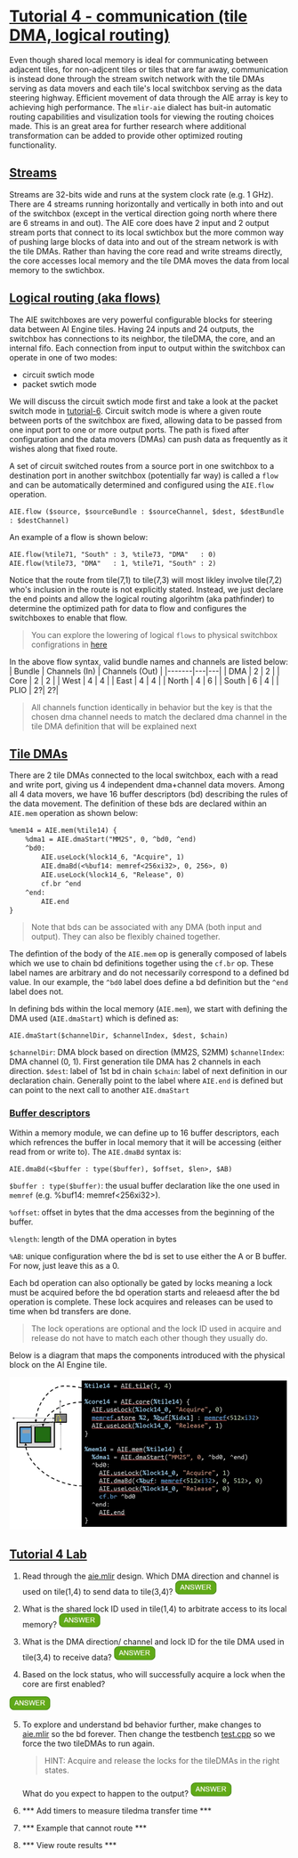 <!---//===- README.md --------------------------*- Markdown -*-===//
//
// This file is licensed under the Apache License v2.0 with LLVM Exceptions.
// See https://llvm.org/LICENSE.txt for license information.
// SPDX-License-Identifier: Apache-2.0 WITH LLVM-exception
//
// Copyright (C) 2022, Advanced Micro Devices, Inc.
// 
//===----------------------------------------------------------------------===//-->

# <ins>Tutorial 4 - communication (tile DMA, logical routing)</ins>

Even though shared local memory is ideal for communicating between adjacent tiles, for non-adjcent tiles or tiles that are far away, communication is instead done through the stream switch network with the tile DMAs serving as data movers and each tile's local switchbox serving as the data steering highway. Efficient movement of data through the AIE array is key to achieving high performance. The `mlir-aie` dialect has buit-in automatic routing capabilities and visulization tools for viewing the routing choices made. This is an great area for further research where additional transformation can be added to provide other optimized routing functionality.

## <ins>Streams</ins>
Streams are 32-bits wide and runs at the system clock rate (e.g. 1 GHz). There are 4 streams running horizontally and vertically in both into and out of the switchbox (except in the vertical direction going north where there are 6 streams in and out). The AIE core does have 2 input and 2 output stream ports that connect to its local swtichbox but the more common way of pushing large blocks of data into and out of the stream network is with the tile DMAs. Rather than having the core read and write streams directly, the core accesses local memory and the tile DMA moves the data from local memory to the swtichbox.

## <ins>Logical routing (aka flows)</ins>
The AIE switchboxes are very powerful configurable blocks for steering data between AI Engine tiles. Having 24 inputs and 24 outputs, the switchbox has connections to its neighbor, the tileDMA, the core, and an internal fifo. Each connection from input to output within the switchbox can operate in one of two modes: 
* circuit swtich mode
* packet swtich mode

We will discuss the circuit swtich mode first and take a look at the packet switch mode in [tutorial-6](../../tutorial-6). Circuit switch mode is where a given route between ports of the switchbox are fixed, allowing data to be passed from one input port to one or more output ports. The path is fixed after configuration and the data movers (DMAs) can push data as frequently as it wishes along that fixed route.

A set of circuit switched routes from a source port in one switchbox to a destination port in another switchbox (potentially far way) is called a `flow ` and can be automatically determined and configured using the `AIE.flow` operation. 
```
AIE.flow ($source, $sourceBundle : $sourceChannel, $dest, $destBundle : $destChannel)
```
An example of a flow is shown below:
```
AIE.flow(%tile71, "South" : 3, %tile73, "DMA"   : 0)
AIE.flow(%tile73, "DMA"   : 1, %tile71, "South" : 2)
```
Notice that the route from tile(7,1) to tile(7,3) will most likley involve tile(7,2) who's inclusion in the route is not explicitly stated. Instead, we just declare the end points and allow the logical routing algorihtm (aka pathfinder) to determine the optimized path for data to flow and configures the switchboxes to enable that flow.
> You can explore the lowering of logical `flows` to physical switchbox configrations in [here](./switchbox)

In the above flow syntax, valid bundle names and channels are listed below: 
| Bundle | Channels (In) | Channels (Out) |
|-------|---|---|
| DMA   | 2 | 2 |
| Core  | 2 | 2 |
| West  | 4 | 4 |
| East  | 4 | 4 |
| North | 4 | 6 |
| South | 6 | 4 |
| PLIO  | 2?| 2?|
>All channels function identically in behavior but the key is that the chosen dma channel needs to match the declared dma channel in the tile DMA definition that will be explained next

## <ins>Tile DMAs</ins>
There are 2 tile DMAs connected to the local switchbox, each with a read and write port, giving us 4 independent dma+channel data movers. Among all 4 data movers, we have 16 buffer descriptors (bd) describing the rules of the data movement. The definition of these bds are declared within an `AIE.mem` operation as shown below:
```
%mem14 = AIE.mem(%tile14) {
    %dma1 = AIE.dmaStart("MM2S", 0, ^bd0, ^end)
    ^bd0:
        AIE.useLock(%lock14_6, "Acquire", 1)
        AIE.dmaBd(<%buf14: memref<256xi32>, 0, 256>, 0)
        AIE.useLock(%lock14_6, "Release", 0)
        cf.br ^end
    ^end:
        AIE.end
}
```
> Note that bds can be associated with any DMA (both input and output). They can also be flexibly chained together.

The defintion of the body of the `AIE.mem` op is generally composed of labels which we use to chain bd definitions together using the `cf.br` op. These label names are arbitrary and do not necessarily correspond to a defined bd value. In our example, the `^bd0` label does define a bd definition but the `^end` label does not.  

In defining bds within the local memory (`AIE.mem`), we start with defining the DMA used (`AIE.dmaStart`) which is defined as:
```
AIE.dmaStart($channelDir, $channelIndex, $dest, $chain)
```
`$channelDir`: DMA block based on direction (MM2S, S2MM)
`$channelIndex`: DMA channel (0, 1). First generation tile DMA has 2 channels in each direction.
`$dest`: label of 1st bd in chain
`$chain`: label of next definition in our declaration chain. Generally point to the label where `AIE.end` is defined but can point to the next call to another `AIE.dmaStart`

### <ins>Buffer descriptors</ins>
Within a memory module, we can define up to 16 buffer descriptors, each which refrences the buffer in local memory that it will be accessing (either read from or write to).
The `AIE.dmaBd` syntax is:
```
AIE.dmaBd(<$buffer : type($buffer), $offset, $len>, $AB)
```
`$buffer : type($buffer)`: the usual buffer declaration like the one used in `memref` (e.g. %buf14: memref<256xi32>). 

`%offset`:  offset in bytes that the dma accesses from the beginning of the buffer. 

`%length`: length of the DMA operation in bytes

`%AB`: unique configuration where the bd is set to use either the A or B buffer. For now, just leave this as a 0.

Each bd operation can also optionally be gated by locks meaning a lock must be acquired before the bd operation starts and releaesd after the bd operation is complete. These lock acquires and releases can be used to time when bd transfers are done.
> The lock operations are optional and the lock ID used in acquire and release do not have to match each other though they usually do.

Below is a diagram that maps the components introduced with the physical block on the AI Engine tile.
<p><img src="../../images/diagram6.jpg?raw=true" width="800"><p>

## <ins>Tutorial 4 Lab </ins>

1. Read through the [aie.mlir](aie.mlir) design. Which DMA direction and channel is used on tile(1,4) to send data to tile(3,4)? <img src="../../images/answer1.jpg" title="MM2S, channel 0" height=25>

2. What is the shared lock ID used in tile(1,4) to arbitrate access to its local memory? <img src="../../images/answer1.jpg" title="6" height=25>

3. What is the DMA direction/ channel and lock ID for the tile DMA used in tile(3,4) to receive data? <img src="../../images/answer1.jpg" title="S2MM, channel 1, lock ID=7" height=25>

4. Based on the lock status, who will successfully acquire a lock when the core are first enabled?
<img src="../../images/answer1.jpg" title="tile(1,4)'s core, tile(3,4)'s tile DMA (S2MM, ch#1)" height=25>

5. To explore and understand bd behavior further, make changes to [aie.mlir](aie.mlir) so the bd forever. Then change the testbench [test.cpp](test.cpp) so we force the two tileDMAs to run again. 
    >HINT: Acquire and release the locks for the tileDMAs in the right states. 

    What do you expect to happen to the output? <img src="../../images/answer1.jpg" title="Test will fail since the we overwrite the buf34 again." height=25>

6. *** Add timers to measure tiledma transfer time ***

7. *** Example that cannot route ***

8. *** View route results *** 

